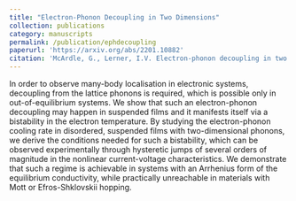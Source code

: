 ```yaml
---
title: "Electron-Phonon Decoupling in Two Dimensions"
collection: publications
category: manuscripts
permalink: /publication/ephdecoupling
paperurl: 'https://arxiv.org/abs/2201.10882'
citation: 'McArdle, G., Lerner, I.V. Electron-phonon decoupling in two dimensions. Sci Rep 11, 24293 (2021)'
---
```


In order to observe many-body localisation in electronic systems, decoupling from the lattice phonons is required, which is possible only in out-of-equilibrium systems. We show that such an electron-phonon decoupling may happen in suspended films and it manifests itself via a bistability in the electron temperature. By studying the electron-phonon cooling rate in disordered, suspended films with two-dimensional phonons, we derive the conditions needed for such a bistability, which can be observed experimentally through hysteretic jumps of several orders of magnitude in the nonlinear current-voltage characteristics. We demonstrate that such a regime is achievable in systems with an Arrhenius form of the equilibrium conductivity, while practically unreachable in materials with Mott or Efros-Shklovskii hopping.
